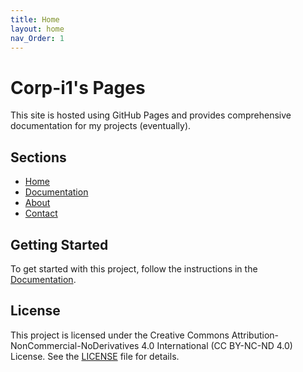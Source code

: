 ```yaml
---
title: Home
layout: home
nav_Order: 1
---
```


# Corp-i1's Pages

This site is hosted using GitHub Pages and provides comprehensive documentation for my projects (eventually).

## Sections

- [Home](https://corp-i1.github.io/Github-Pages/)
- [Documentation](https://corp-i1.github.io/Github-Pages/docs/)
- [About](https://corp-i1.github.io/Github-Pages/about/)
- [Contact](https://corp-i1.github.io/Github-Pages/contact/)

## Getting Started

To get started with this project, follow the instructions in the [Documentation](https://corp-i1.github.io/Github-Pages/docs/).


## License

This project is licensed under the Creative Commons Attribution-NonCommercial-NoDerivatives 4.0 International (CC BY-NC-ND 4.0) License. See the [LICENSE](LICENSE.md) file for details.
